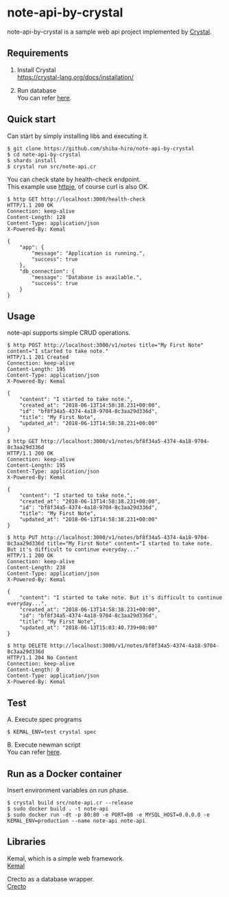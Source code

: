# note-api-by-crystal

note-api-by-crystal is a sample web api project implemented by [Crystal](https://crystal-lang.org/).


## Requirements

1. Install Crystal  
https://crystal-lang.org/docs/installation/

2. Run database  
You can refer [here](https://github.com/shiba-hiro/note-mysql).


## Quick start

Can start by simply installing libs and executing it.
```
$ git clone https://github.com/shiba-hiro/note-api-by-crystal
$ cd note-api-by-crystal
$ shards install
$ crystal run src/note-api.cr
```

You can check state by health-check endpoint.  
This example use [httpie](https://httpie.org/), of course curl is also OK.
```
$ http GET http://localhost:3000/health-check
HTTP/1.1 200 OK
Connection: keep-alive
Content-Length: 128
Content-Type: application/json
X-Powered-By: Kemal

{
    "app": {
        "message": "Application is running.",
        "success": true
    },
    "db_connection": {
        "message": "Database is available.",
        "success": true
    }
}
```


## Usage

note-api supports simple CRUD operations.

```
$ http POST http://localhost:3000/v1/notes title="My First Note" content="I started to take note."
HTTP/1.1 201 Created
Connection: keep-alive
Content-Length: 195
Content-Type: application/json
X-Powered-By: Kemal

{
    "content": "I started to take note.", 
    "created_at": "2018-06-13T14:58:38.231+00:00", 
    "id": "bf8f34a5-4374-4a18-9704-8c3aa29d336d", 
    "title": "My First Note", 
    "updated_at": "2018-06-13T14:58:38.231+00:00"
}
```

```
$ http GET http://localhost:3000/v1/notes/bf8f34a5-4374-4a18-9704-8c3aa29d336d
HTTP/1.1 200 OK
Connection: keep-alive
Content-Length: 195
Content-Type: application/json
X-Powered-By: Kemal

{
    "content": "I started to take note.", 
    "created_at": "2018-06-13T14:58:38.231+00:00", 
    "id": "bf8f34a5-4374-4a18-9704-8c3aa29d336d", 
    "title": "My First Note", 
    "updated_at": "2018-06-13T14:58:38.231+00:00"
}
```

```
$ http PUT http://localhost:3000/v1/notes/bf8f34a5-4374-4a18-9704-8c3aa29d336d title="My First Note" content="I started to take note. But it's difficult to continue everyday..."
HTTP/1.1 200 OK
Connection: keep-alive
Content-Length: 238
Content-Type: application/json
X-Powered-By: Kemal

{
    "content": "I started to take note. But it's difficult to continue everyday...", 
    "created_at": "2018-06-13T14:58:38.231+00:00", 
    "id": "bf8f34a5-4374-4a18-9704-8c3aa29d336d", 
    "title": "My First Note", 
    "updated_at": "2018-06-13T15:03:40.739+00:00"
}
```

```
$ http DELETE http://localhost:3000/v1/notes/bf8f34a5-4374-4a18-9704-8c3aa29d336d
HTTP/1.1 204 No Content
Connection: keep-alive
Content-Length: 0
Content-Type: application/json
X-Powered-By: Kemal
```


## Test

A. Execute spec programs  
```
$ KEMAL_ENV=test crystal spec
```

B. Execute newman script  
You can refer [here](https://github.com/shiba-hiro/note-newman-test).

## Run as a Docker container

Insert environment variables on run phase.
```
$ crystal build src/note-api.cr --release
$ sudo docker build . -t note-api
$ sudo docker run -dt -p 80:80 -e PORT=80 -e MYSQL_HOST=0.0.0.0 -e KEMAL_ENV=production --name note-api note-api
```


## Libraries
Kemal, which is a simple web framework.  
[Kemal](https://github.com/kemalcr/kemal)

Crecto as a database wrapper.  
[Crecto](https://github.com/Crecto/crecto)